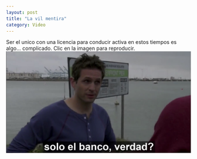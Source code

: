 ```yaml
---
layout: post
title: "La vil mentira"
category: Video
---
```

Ser el unico con una licencia para conducir activa en estos tiempos es algo... complicado. Clic en la imagen para reproducir.
[![Vil Mentira](/images/up/posts/vilmentira.jpeg)](https://streamable.com/bd5jm5)